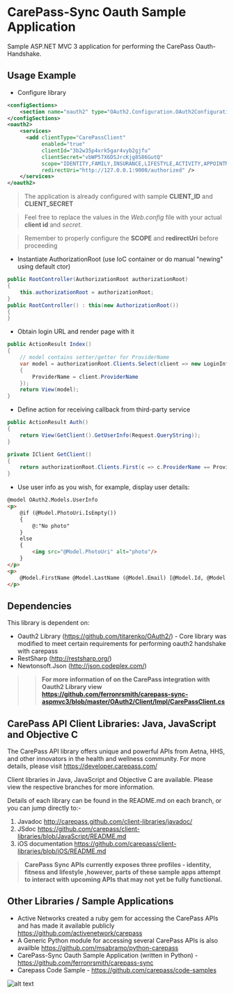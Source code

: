 # CarePass-Sync Oauth Sample Application #

Sample ASP.NET MVC 3 application for performing the CarePass Oauth-Handshake.


## Usage Example ##

- Configure library

```xml
<configSections>
    <section name="oauth2" type="OAuth2.Configuration.OAuth2ConfigurationSection, OAuth2, Version=0.8.*, Culture=neutral"/>
</configSections>
<oauth2>
    <services>
      <add clientType="CarePassClient"
           enabled="true"
           clientId="3b2w35p4xrk5gar4vyb2gjfu"
           clientSecret="vbWP57X6DSJrcKjg8S86GutQ"
           scope="IDENTITY,FAMILY,INSURANCE,LIFESTYLE,ACTIVITY,APPOINTMENT,FITNESS"
           redirectUri="http://127.0.0.1:9000/authorized" />
    </services>
</oauth2>
```

> The application is already configured with sample **CLIENT_ID** and **CLIENT_SECRET**

> Feel free to replace the values in the *Web.config* file with your actual **client id** and *secret*.

> Remember to properly configure the **SCOPE** and **redirectUri** before proceeding

- Instantiate AuthorizationRoot (use IoC container or do manual "newing" using default ctor)

```c#
public RootController(AuthorizationRoot authorizationRoot)
{
    this.authorizationRoot = authorizationRoot;
}
public RootController() : this(new AuthorizationRoot())
{
}
```

- Obtain login URL and render page with it

```c#
public ActionResult Index()
{
	// model contains setter/getter for ProviderName
    var model = authorizationRoot.Clients.Select(client => new LoginInfoModel
    {
        ProviderName = client.ProviderName
    });
    return View(model);
}
```

- Define action for receiving callback from third-party service

```c#
public ActionResult Auth()
{
    return View(GetClient().GetUserInfo(Request.QueryString));
}

private IClient GetClient()
{
    return authorizationRoot.Clients.First(c => c.ProviderName == ProviderName);
}
```

- Use user info as you wish, for example, display user details:

```html
@model OAuth2.Models.UserInfo
<p>
    @if (@Model.PhotoUri.IsEmpty())
    {
        @:"No photo"
    }
    else
    {
        <img src="@Model.PhotoUri" alt="photo"/>
    }
</p>
<p>
    @Model.FirstName @Model.LastName (@Model.Email) [@Model.Id, @Model.ProviderName]
</p>
```

## Dependencies ##

This library is dependent on:

- Oauth2 Library (https://github.com/titarenko/OAuth2/) - Core library was modified to meet certain requirements for performing oauth2 handshake with carepass
- RestSharp (http://restsharp.org/)
- Newtonsoft.Json (http://json.codeplex.com/)

>> **For more information of on the CarePass integration with Oauth2 Library view https://github.com/ferronrsmith/carepass-sync-aspmvc3/blob/master/OAuth2/Client/Impl/CarePassClient.cs**

CarePass API Client Libraries: Java, JavaScript and Objective C
---------------------------------------------------------------
The CarePass API library offers unique and powerful APIs from Aetna, HHS, and other innovators in the health and wellness community. For more details, please visit <https://developer.carepass.com/>

Client libraries in Java, JavaScript and Objective C are available. Please view the respective branches for more information.

Details of each  library can be found in the README.md on each branch, or you can jump directly to:-

1. Javadoc <http://carepass.github.com/client-libraries/javadoc/>
2. JSdoc <https://github.com/carepass/client-libraries/blob/JavaScript/README.md>
3. iOS documentation <https://github.com/carepass/client-libraries/blob/iOS/README.md>

> **CarePass Sync APIs currently exposes three profiles - identity, fitness and lifestyle ,however, parts of these sample apps attempt to interact with upcoming APIs that may not yet be fully functional.**


Other Libraries / Sample Applications
---------------------------------------------------------------
+ Active Networks created a ruby gem for accessing the CarePass APIs and has made it available publicly https://github.com/activenetwork/carepass
+ A Generic Python module for accessing several CarePass APIs is also availble https://github.com/msabramo/python-carepass
+ CarePass-Sync Oauth Sample Application (written in Python) - https://github.com/ferronrsmith/carepass-sync
+ Carepass Code Sample - https://github.com/carepass/code-samples


![alt text](https://www.carepass.com/carepass/resources/images/registered_cp_logo.png "CarePass Logo")

